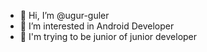 - 👋 Hi, I’m @ugur-guler
- 👀 I’m interested in Android Developer
- 🌱 I'm trying to be junior of junior developer


<!---
ugur-guler/ugur-guler is a ✨ special ✨ repository because its `README.md` (this file) appears on your GitHub profile.
You can click the Preview link to take a look at your changes.
--->
